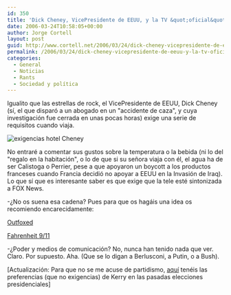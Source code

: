 ```yaml
---
id: 350
title: 'Dick Cheney, VicePresidente de EEUU, y la TV &quot;oficial&quot;'
date: 2006-03-24T10:58:05+00:00
author: Jorge Cortell
layout: post
guid: http://www.cortell.net/2006/03/24/dick-cheney-vicepresidente-de-eeuu-y-la-tv-oficial/
permalink: /2006/03/24/dick-cheney-vicepresidente-de-eeuu-y-la-tv-oficial/
categories:
  - General
  - Noticias
  - Rants
  - Sociedad y polí­tica
---
```

Igualito que las estrellas de rock, el VicePresidente de EEUU, Dick Cheney (sí­, el que disparó a un abogado en un "accidente de caza", y cuya investigación fue cerrada en unas pocas horas) exige una serie de requisitos cuando viaja.

![exigencias hotel Cheney](http://www.thesmokinggun.com/graphics/art3/0322061cheney1.gif)

No entraré a comentar sus gustos sobre la temperatura o la bebida (ni lo del "regalo en la habitación", o lo de que si su señora viaja con él, el agua ha de ser Calistoga o Perrier, pese a que apoyaron un boycott a los productos franceses cuando Francia decidió no apoyar a EEUU en la Invasión de Iraq). Lo que sí­ que es interesante saber es que exige que la tele esté sintonizada a FOX News.

-¿No os suena esa cadena? Pues para que os hagáis una idea os recomiendo encarecidamente:
  
[Outfoxed](http://www.outfoxed.org/)
  
[Fahrenheit 9/11](http://imdb.com/title/tt0361596/)

-¿Poder y medios de comunicación? No, nunca han tenido nada que ver. Claro. Por supuesto. Aha. (Que se lo digan a Berlusconi, a Putin, o a Bush).

[Actualización: Para que no se me acuse de partidismo, [aquí­](http://www.thesmokinggun.com/archive/0327061kerry1.html) tenéis las preferencias (que no exigencias) de Kerry en las pasadas elecciones presidenciales]